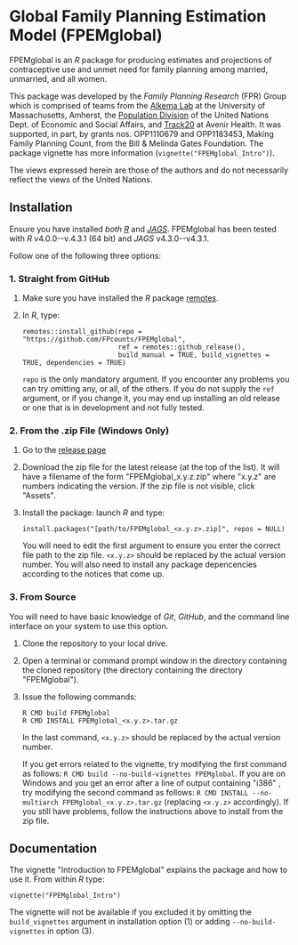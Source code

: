 # Global Family Planning Estimation Model (FPEMglobal)

FPEMglobal is an _R_ package for producing estimates and projections of contraceptive use and unmet need for family planning among married, unmarried, and all women. 

This package was developed by the _Family Planning Research_ (FPR) Group which is comprised of teams from the [Alkema Lab](https://leontinealkema.github.io/alkema_lab/) at the University of Massachusetts, Amherst, the [Population Division](https://www.un.org/en/development/desa/population/theme/making-family-planning-count/index.asp) of the United Nations Dept. of Economic and Social Affairs, and [Track20](http://www.track20.org/) at Avenir Health. It was supported, in part, by grants nos. OPP1110679 and OPP1183453, Making Family Planning Count, from the Bill & Melinda Gates Foundation. The package vignette has more information (`vignette("FPEMglobal_Intro")`).

The views expressed herein are those of the authors and do not necessarily reflect the views of the United Nations.


## Installation

Ensure you have installed *both* [_R_](https://cran.r-project.org/index.html) and [_JAGS_](http://mcmc-jags.sourceforge.net/). FPEMglobal has been tested with _R_ v4.0.0--v.4.3.1 (64 bit) and _JAGS_ v4.3.0--v4.3.1. 


Follow one of the following three options:


### 1. Straight from GitHub

1. Make sure you have installed the _R_ package [remotes](https://cran.r-project.org/package=remotes). 
2. In _R_, type:

    ```
    remotes::install_github(repo = "https://github.com/FPcounts/FPEMglobal", 
	                        ref = remotes::github_release(), 
                            build_manual = TRUE, build_vignettes = TRUE, dependencies = TRUE)
    ```

    `repo` is the only mandatory argument. If you encounter any problems you can try omitting any, or all, of the others. If you do not supply the `ref` argument, or if you change it, you may end up installing an old release or one that is in development and not fully tested. 



### 2. From the .zip File (Windows Only)

1. Go to the [release page](https://github.com/FPcounts/FPEMglobal/releases)
2. Download the zip file for the latest release (at the top of the list). It will have a filename of the form "FPEMglobal_x.y.z.zip" where "x.y.z" are numbers indicating the version. If the zip file is not visible, click "Assets". 
3. Install the package: launch _R_ and type:

    ```
    install.packages("[path/to/FPEMglobal_<x.y.z>.zip]", repos = NULL)
    ```

    You will need to edit the first argument to ensure you enter the correct file path to the zip file. `<x.y.z>` should be replaced by the actual version number. You will also need to install any package depencencies according to the notices that come up.



### 3. From Source

You will need to have basic knowledge of _Git_, _GitHub_, and the command line interface on your system to use this option. 

1. Clone the repository to your local drive.
2. Open a terminal or command prompt window in the directory containing the cloned repository (the directory containing the directory "FPEMglobal").
3. Issue the following commands:
    ```
	R CMD build FPEMglobal
	R CMD INSTALL FPEMglobal_<x.y.z>.tar.gz
    ```
	In the last command, `<x.y.z>` should be replaced by the actual version number. 
	
	If you get errors related to the vignette, try modifying the first command as follows: `R CMD build --no-build-vignettes FPEMglobal`. If you are on Windows and you get an error after a line of output containing "i386" , try modifying the second command as follows: `R CMD INSTALL --no-multiarch FPEMglobal_<x.y.z>.tar.gz` (replacing `<x.y.z>` accordingly). If you still have problems, follow the instructions above to install from the zip file. 
	
	
	
## Documentation

The vignette "Introduction to FPEMglobal" explains the package and how to use it. From within _R_ type:

```
vignette("FPEMglobal_Intro")
```

The vignette will not be available if you excluded it by omitting the `build_vignettes` argument in installation option (1) or adding `--no-build-vignettes` in option (3).
